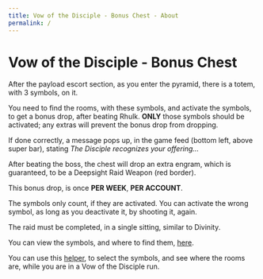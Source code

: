 ```yaml
---
title: Vow of the Disciple - Bonus Chest - About
permalink: /
---
```


# Vow of the Disciple - Bonus Chest

After the payload escort section, as you enter the pyramid, there is a totem, with 3 symbols, on it.

You need to find the rooms, with these symbols, and activate the symbols, to get a bonus drop, after beating Rhulk. **ONLY** those symbols should be activated; any extras will prevent the bonus drop from dropping.

If done correctly, a message pops up, in the game feed (bottom left, above super bar), stating _The Disciple recognizes your offering..._

After beating the boss, the chest will drop an extra engram, which is guaranteed, to be a Deepsight Raid Weapon (red border).

This bonus drop, is once **PER WEEK**, **PER ACCOUNT**.

The symbols only count, if they are activated.  You can activate the wrong symbol, as long as you deactivate it, by shooting it, again.

The raid must be completed, in a single sitting, similar to Divinity.

You can view the symbols, and where to find them, [here][rooms].

You can use this [helper], to select the symbols, and see where the rooms are, while you are in a Vow of the Disciple run.

[rooms]: /Rooms.md
[helper]: /helper.html
